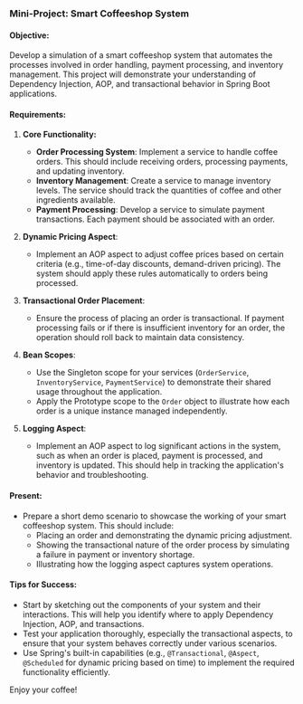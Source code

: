 ### Mini-Project: Smart Coffeeshop System

#### Objective:
Develop a simulation of a smart coffeeshop system that automates the processes involved in order handling, payment processing, and inventory management. This project will demonstrate your understanding of Dependency Injection, AOP, and transactional behavior in Spring Boot applications.

#### Requirements:

1. **Core Functionality:**
   - **Order Processing System**: Implement a service to handle coffee orders. This should include receiving orders, processing payments, and updating inventory.
   - **Inventory Management**: Create a service to manage inventory levels. The service should track the quantities of coffee and other ingredients available.
   - **Payment Processing**: Develop a service to simulate payment transactions. Each payment should be associated with an order.

2. **Dynamic Pricing Aspect**:
   - Implement an AOP aspect to adjust coffee prices based on certain criteria (e.g., time-of-day discounts, demand-driven pricing). The system should apply these rules automatically to orders being processed.

3. **Transactional Order Placement**:
   - Ensure the process of placing an order is transactional. If payment processing fails or if there is insufficient inventory for an order, the operation should roll back to maintain data consistency.

4. **Bean Scopes**:
   - Use the Singleton scope for your services (`OrderService`, `InventoryService`, `PaymentService`) to demonstrate their shared usage throughout the application.
   - Apply the Prototype scope to the `Order` object to illustrate how each order is a unique instance managed independently.

5. **Logging Aspect**:
   - Implement an AOP aspect to log significant actions in the system, such as when an order is placed, payment is processed, and inventory is updated. This should help in tracking the application's behavior and troubleshooting.

#### Present:
   - Prepare a short demo scenario to showcase the working of your smart coffeeshop system. This should include:
     - Placing an order and demonstrating the dynamic pricing adjustment.
     - Showing the transactional nature of the order process by simulating a failure in payment or inventory shortage.
     - Illustrating how the logging aspect captures system operations.


#### Tips for Success:
- Start by sketching out the components of your system and their interactions. This will help you identify where to apply Dependency Injection, AOP, and transactions.
- Test your application thoroughly, especially the transactional aspects, to ensure that your system behaves correctly under various scenarios.
- Use Spring's built-in capabilities (e.g., `@Transactional`, `@Aspect`, `@Scheduled` for dynamic pricing based on time) to implement the required functionality efficiently.

Enjoy your coffee!